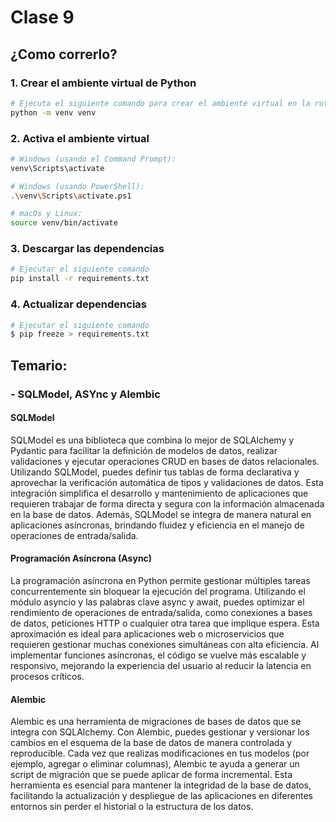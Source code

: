# Clase 9

## ¿Como correrlo?

### 1. Crear el ambiente virtual de Python

```bash
# Ejecuta el siguiente comando para crear el ambiente virtual en la ruta de la clase
python -m venv venv
```

### 2. Activa el ambiente virtual

```bash
# Windows (usando el Command Prompt):
venv\Scripts\activate

# Windows (usando PowerShell):
.\venv\Scripts\activate.ps1

# macOs y Linux:
source venv/bin/activate
```

### 3. Descargar las dependencias

```bash
# Ejecutar el siguiente comando
pip install -r requirements.txt
```

### 4. Actualizar dependencias

```bash
# Ejecutar el siguiente comando
$ pip freeze > requirements.txt
```

## Temario:

### - SQLModel, ASYnc y Alembic

#### SQLModel

SQLModel es una biblioteca que combina lo mejor de SQLAlchemy y Pydantic para facilitar la definición de modelos de datos, realizar validaciones y ejecutar operaciones CRUD en bases de datos relacionales. Utilizando SQLModel, puedes definir tus tablas de forma declarativa y aprovechar la verificación automática de tipos y validaciones de datos. Esta integración simplifica el desarrollo y mantenimiento de aplicaciones que requieren trabajar de forma directa y segura con la información almacenada en la base de datos. Además, SQLModel se integra de manera natural en aplicaciones asíncronas, brindando fluidez y eficiencia en el manejo de operaciones de entrada/salida.

#### Programación Asíncrona (Async)

La programación asíncrona en Python permite gestionar múltiples tareas concurrentemente sin bloquear la ejecución del programa. Utilizando el módulo asyncio y las palabras clave async y await, puedes optimizar el rendimiento de operaciones de entrada/salida, como conexiones a bases de datos, peticiones HTTP o cualquier otra tarea que implique espera. Esta aproximación es ideal para aplicaciones web o microservicios que requieren gestionar muchas conexiones simultáneas con alta eficiencia. Al implementar funciones asíncronas, el código se vuelve más escalable y responsivo, mejorando la experiencia del usuario al reducir la latencia en procesos críticos.

#### Alembic

Alembic es una herramienta de migraciones de bases de datos que se integra con SQLAlchemy. Con Alembic, puedes gestionar y versionar los cambios en el esquema de la base de datos de manera controlada y reproducible. Cada vez que realizas modificaciones en tus modelos (por ejemplo, agregar o eliminar columnas), Alembic te ayuda a generar un script de migración que se puede aplicar de forma incremental. Esta herramienta es esencial para mantener la integridad de la base de datos, facilitando la actualización y despliegue de las aplicaciones en diferentes entornos sin perder el historial o la estructura de los datos.
